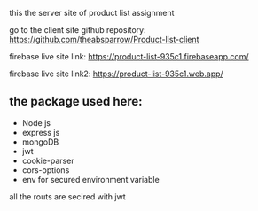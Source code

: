 this the server site of product list assignment

go to the client site github repository: https://github.com/theabsparrow/Product-list-client

firebase live site link: https://product-list-935c1.firebaseapp.com/

firebase live site link2: https://product-list-935c1.web.app/

## the package used here:
- Node js
- express js
- mongoDB
- jwt
- cookie-parser
- cors-options
- env for secured environment variable

all the routs are secired with jwt